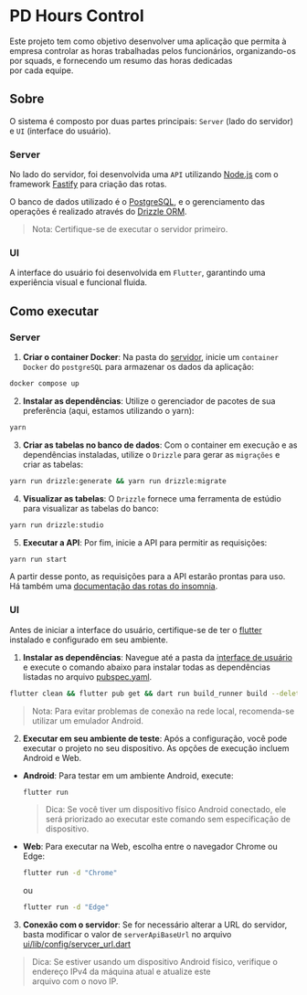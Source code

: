 # PD Hours Control

Este projeto tem como objetivo desenvolver uma aplicação que permita à empresa controlar as horas trabalhadas pelos funcionários, organizando-os por squads, e fornecendo um resumo das horas dedicadas por cada equipe.

## Sobre

O sistema é composto por duas partes principais: `Server` (lado do servidor) e `UI` (interface do usuário).

### Server

No lado do servidor, foi desenvolvida uma `API` utilizando [Node.js](https://nodejs.org/pt) com o framework [Fastify](https://fastify.dev/) para criação das rotas.

O banco de dados utilizado é o [PostgreSQL](https://www.postgresql.org/), e o gerenciamento das operações é realizado através do [Drizzle ORM](https://orm.drizzle.team/).

> Nota: Certifique-se de executar o servidor primeiro.

### UI

A interface do usuário foi desenvolvida em `Flutter`, garantindo uma experiência visual e funcional fluida.

## Como executar

### Server

1. **Criar o container Docker**: Na pasta do [servidor](./server/package.json), inicie um `container Docker` do `postgreSQL` para armazenar os dados da aplicação:

```bash
docker compose up
```

2. **Instalar as dependências**: Utilize o gerenciador de pacotes de sua preferência (aqui, estamos utilizando o yarn):

```bash
yarn
```

3. **Criar as tabelas no banco de dados**: Com o container em execução e as dependências instaladas, utilize o `Drizzle` para gerar as `migrações` e criar as tabelas:

```bash
yarn run drizzle:generate && yarn run drizzle:migrate
```

4. **Visualizar as tabelas**: O `Drizzle` fornece uma ferramenta de estúdio para visualizar as tabelas do banco:

```bash
yarn run drizzle:studio
```

5. **Executar a API**: Por fim, inicie a API para permitir as requisições:

```bash
yarn run start
```

A partir desse ponto, as requisições para a API estarão prontas para uso. Há também uma [documentação das rotas do insomnia](./server/docs/Insomnia_requests.json).

### UI

Antes de iniciar a interface do usuário, certifique-se de ter o [flutter](https://docs.flutter.dev/get-started/install) instalado e configurado em seu ambiente.

1. **Instalar as dependências**: Navegue até a pasta da [interface de usuário](./ui/pubspec.yaml) e execute o comando abaixo para instalar todas as dependências listadas no arquivo [pubspec.yaml](./ui/pubspec.yaml).

```bash
flutter clean && flutter pub get && dart run build_runner build --delete-conflicting-outputs
```

> Nota: Para evitar problemas de conexão na rede local, recomenda-se utilizar um emulador Android.

2. **Executar em seu ambiente de teste**: Após a configuração, você pode executar o projeto no seu dispositivo. As opções de execução incluem Android e Web.

- **Android**: Para testar em um ambiente Android, execute:

  ```bash
  flutter run
  ```

  > Dica: Se você tiver um dispositivo físico Android conectado, ele será priorizado ao executar este comando sem especificação de dispositivo.

- **Web**: Para executar na Web, escolha entre o navegador Chrome ou Edge:

  ```bash
  flutter run -d "Chrome"
  ```

  ou

  ```bash
  flutter run -d "Edge"
  ```

3. **Conexão com o servidor**: Se for necessário alterar a URL do servidor, basta modificar o valor de `serverApiBaseUrl` no arquivo [ui/lib/config/servcer_url.dart](./ui/lib/config/server_url.dart)

> Dica: Se estiver usando um dispositivo Android físico, verifique o endereço IPv4 da máquina atual e atualize este arquivo com o novo IP.
